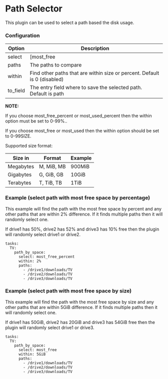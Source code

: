 # Path Selector
This plugin can be used to select a path based the disk usage.

### Configuration

| **Option** | **Description** |
| --- | --- |
| select | [most_free | most_free_percent | most_used | most_used_percent] |
| paths | The paths to compare |
| within | Find other paths that are within size or percent. Default is 0 (disabled) |
| to_field | The entry field where to save the selected path. Default is path |

**NOTE:**

If you choose most_free_percent or most_used_percent then the within option must be set to 0-99%..

If you choose most_free or most_used then the within option should be set to 0-99SIZE.

Supported size format:


| Size in | Format | Example |
| --- | --- | --- |
| Megabytes | M, MiB, MB | 900MiB  |
| Gigabytes | G, GiB, GB | 10GiB  |
| Terabytes | T, TiB, TB | 1TiB  |

### Example (select path with most free space by percentage)
This example will find the path with the most free space by percent and any other paths that are within 2% difference. If it finds multiple paths then it will randomly select one.

If drive1 has 50%, drive2 has 52% and drive3 has 10% free then the plugin will randomly select drive1 or drive2.

```
tasks:
  TV:
    path_by_space:
      select: most_free_percent
      within: 2%
      paths:
        - /drive1/downloads/TV
        - /drive2/downloads/TV
        - /drive3/downloads/TV
```

### Example (select path with most free space by size)
This example will find the path with the most free space by size and any other paths that are within 5GiB difference. If it finds multiple paths then it will randomly select one.

If drive1 has 50GiB, drive2 has 20GiB and drive3 has 54GiB free then the plugin will randomly select drive1 or drive3.

```
tasks:
  TV:
    path_by_space:
      select: most_free
      within: 5GiB
      paths:
        - /drive1/downloads/TV
        - /drive2/downloads/TV
        - /drive3/downloads/TV
```
